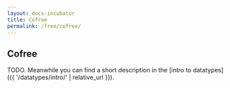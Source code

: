 ```yaml
---
layout: docs-incubator
title: Cofree
permalink: /free/cofree/
---
```


## Cofree





TODO. Meanwhile you can find a short description in the [intro to datatypes]({{ '/datatypes/intro/' | relative_url }}).
